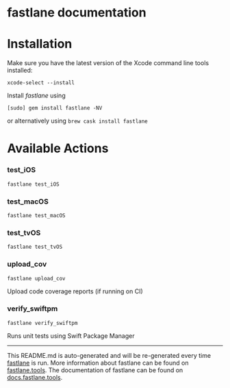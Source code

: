 fastlane documentation
================
# Installation

Make sure you have the latest version of the Xcode command line tools installed:

```
xcode-select --install
```

Install _fastlane_ using
```
[sudo] gem install fastlane -NV
```
or alternatively using `brew cask install fastlane`

# Available Actions
### test_iOS
```
fastlane test_iOS
```

### test_macOS
```
fastlane test_macOS
```

### test_tvOS
```
fastlane test_tvOS
```

### upload_cov
```
fastlane upload_cov
```
Upload code coverage reports (if running on CI)
### verify_swiftpm
```
fastlane verify_swiftpm
```
Runs unit tests using Swift Package Manager

----

This README.md is auto-generated and will be re-generated every time [fastlane](https://fastlane.tools) is run.
More information about fastlane can be found on [fastlane.tools](https://fastlane.tools).
The documentation of fastlane can be found on [docs.fastlane.tools](https://docs.fastlane.tools).
